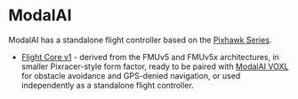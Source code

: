 # ModalAI

ModalAI has a standalone flight controller based on the [Pixhawk Series](../flight_controller/pixhawk_series.md).

* [Flight Core v1](../flight_controller/modalai_fc_v1.md) - derived from the FMUv5 and FMUv5x architectures, in smaller Pixracer-style form factor, ready to be paired with [ModalAI VOXL](https://docs.modalai.com/voxl-datasheet/) for obstacle avoidance and GPS-denied navigation, or used independently as a standalone flight controller.

<!---

Coming Soon
* [VOXL Flight](../flight_controller/modalai_voxl_flight_v1.md)

-->
